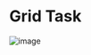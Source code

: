 # Grid Task

![image](https://github.com/abhisheksingh98/grid-task/assets/33527786/d6f01ae4-42d4-4609-94f2-aca2bd69f914)
